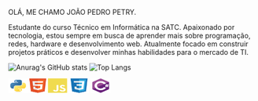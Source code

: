 OLÁ, ME CHAMO JOÃO PEDRO PETRY.

Estudante do curso Técnico em Informática na SATC. Apaixonado por tecnologia, estou sempre em busca de aprender mais sobre programação, redes, hardware e desenvolvimento web. Atualmente focado em construir projetos práticos e desenvolver minhas habilidades para o mercado de TI.

![Anurag's GitHub stats](https://github-readme-stats.vercel.app/api?username=Joaopedropetryovelar&show_icons=true&theme=dark)
![Top Langs](https://github-readme-stats.vercel.app/api/top-langs/?username=Joaopedropetryovelar&hide_progress=true)

<img align="center" alt="joao-Python" height="30" width="40" src="https://raw.githubusercontent.com/devicons/devicon/master/icons/python/python-original.svg"><img align="center" alt="joao-HTML" height="30" width="40" src="https://raw.githubusercontent.com/devicons/devicon/master/icons/html5/html5-original.svg"><img align="center" alt="joao-Js" height="30" width="40" src="https://raw.githubusercontent.com/devicons/devicon/master/icons/javascript/javascript-plain.svg"> <img align="center" alt="joao-CSS" height="30" width="40" src="https://raw.githubusercontent.com/devicons/devicon/master/icons/css3/css3-original.svg">  <img align="center" alt="Rafa-Csharp" height="30" width="40" src="https://raw.githubusercontent.com/devicons/devicon/master/icons/csharp/csharp-original.svg">
          

 
          

